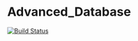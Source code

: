 # Advanced_Database

[![Build Status](http://34.248.200.226:8080/buildStatus/icon?job=NodeJSBookShopApp)](http://34.254.199.134:8080/job/NodeJSBookShopApp/)
